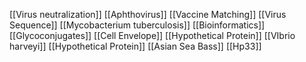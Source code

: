 [[Virus neutralization]]
[[Aphthovirus]]
[[Vaccine Matching]]
[[Virus Sequence]]
[[Mycobacterium tuberculosis]]
[[Bioinformatics]]
[[Glycoconjugates]]
[[Cell Envelope]]
[[Hypothetical Protein]]
[[VIbrio harveyi]]
[[Hypothetical Protein]]
[[Asian Sea Bass]]
[[Hp33]]
